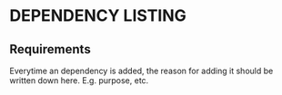 # DEPENDENCY LISTING

## Requirements

Everytime an dependency is added, the reason for adding it should be written down here. E.g. purpose, etc.

## 